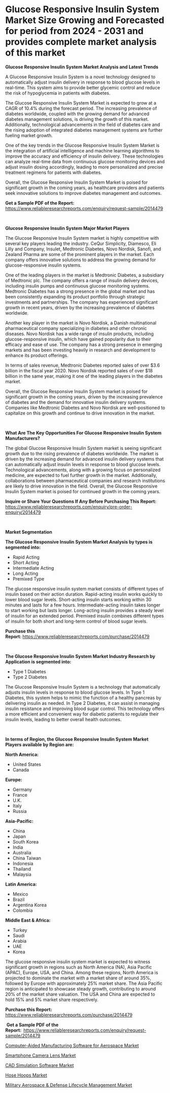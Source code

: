 <p><h1>Glucose Responsive Insulin System Market Size Growing and Forecasted for period from 2024 - 2031 and provides complete market analysis of this market</h1></p><p><strong>Glucose Responsive Insulin System Market Analysis and Latest Trends</strong></p>
<p><p>A Glucose Responsive Insulin System is a novel technology designed to automatically adjust insulin delivery in response to blood glucose levels in real-time. This system aims to provide better glycemic control and reduce the risk of hypoglycemia in patients with diabetes.</p><p>The Glucose Responsive Insulin System Market is expected to grow at a CAGR of 10.4% during the forecast period. The increasing prevalence of diabetes worldwide, coupled with the growing demand for advanced diabetes management solutions, is driving the growth of this market. Additionally, technological advancements in the field of diabetes care and the rising adoption of integrated diabetes management systems are further fueling market growth.</p><p>One of the key trends in the Glucose Responsive Insulin System Market is the integration of artificial intelligence and machine learning algorithms to improve the accuracy and efficiency of insulin delivery. These technologies can analyze real-time data from continuous glucose monitoring devices and adjust insulin dosing accordingly, leading to more personalized and precise treatment regimens for patients with diabetes.</p><p>Overall, the Glucose Responsive Insulin System Market is poised for significant growth in the coming years, as healthcare providers and patients seek innovative solutions to improve diabetes management and outcomes.</p></p>
<p><strong>Get a Sample PDF of the Report:&nbsp;</strong> <a href="https://www.reliableresearchreports.com/enquiry/request-sample/2014479">https://www.reliableresearchreports.com/enquiry/request-sample/2014479</a></p>
<p>&nbsp;</p>
<p><strong>Glucose Responsive Insulin System Major Market Players</strong></p>
<p><p>The Glucose Responsive Insulin System market is highly competitive with several key players leading the industry. CeQur Simplicity, Diamesco, Eli Lilly and Company, Insulet, Medtronic Diabetes, Novo Nordisk, Sanofi, and Zealand Pharma are some of the prominent players in the market. Each company offers innovative solutions to address the growing demand for glucose-responsive insulin systems.</p><p>One of the leading players in the market is Medtronic Diabetes, a subsidiary of Medtronic plc. The company offers a range of insulin delivery devices, including insulin pumps and continuous glucose monitoring systems. Medtronic Diabetes has a strong presence in the global market and has been consistently expanding its product portfolio through strategic investments and partnerships. The company has experienced significant growth in recent years, driven by the increasing prevalence of diabetes worldwide.</p><p>Another key player in the market is Novo Nordisk, a Danish multinational pharmaceutical company specializing in diabetes and other chronic diseases. Novo Nordisk has a wide range of insulin products, including glucose-responsive insulin, which have gained popularity due to their efficacy and ease of use. The company has a strong presence in emerging markets and has been investing heavily in research and development to enhance its product offerings.</p><p>In terms of sales revenue, Medtronic Diabetes reported sales of over $3.6 billion in the fiscal year 2020. Novo Nordisk reported sales of over $18 billion in the same year, making it one of the leading players in the diabetes market.</p><p>Overall, the Glucose Responsive Insulin System market is poised for significant growth in the coming years, driven by the increasing prevalence of diabetes and the demand for innovative insulin delivery systems. Companies like Medtronic Diabetes and Novo Nordisk are well-positioned to capitalize on this growth and continue to drive innovation in the market.</p></p>
<p>&nbsp;</p>
<p><strong>What Are The Key Opportunities For Glucose Responsive Insulin System Manufacturers?</strong></p>
<p><p>The global Glucose Responsive Insulin System market is seeing significant growth due to the rising prevalence of diabetes worldwide. The market is driven by the increasing demand for advanced insulin delivery systems that can automatically adjust insulin levels in response to blood glucose levels. Technological advancements, along with a growing focus on personalized medicine, are expected to fuel further growth in the market. Additionally, collaborations between pharmaceutical companies and research institutions are likely to drive innovation in the field. Overall, the Glucose Responsive Insulin System market is poised for continued growth in the coming years.</p></p>
<p><strong>Inquire or Share Your Questions If Any Before Purchasing This Report:</strong> <a href="https://www.reliableresearchreports.com/enquiry/pre-order-enquiry/2014479">https://www.reliableresearchreports.com/enquiry/pre-order-enquiry/2014479</a></p>
<p>&nbsp;</p>
<p><strong>Market Segmentation</strong></p>
<p><strong>The Glucose Responsive Insulin System Market Analysis by types is segmented into:</strong></p>
<p><ul><li>Rapid Acting</li><li>Short Acting</li><li>Intermediate Acting</li><li>Long Acting</li><li>Premixed Type</li></ul></p>
<p><p>The glucose responsive insulin system market consists of different types of insulin based on their action duration. Rapid-acting insulin works quickly to lower blood sugar levels. Short-acting insulin starts working within 30 minutes and lasts for a few hours. Intermediate-acting insulin takes longer to start working but lasts longer. Long-acting insulin provides a steady level of insulin for an extended period. Premixed insulin combines different types of insulin for both short and long-term control of blood sugar levels.</p></p>
<p><strong>Purchase this Report:&nbsp;</strong><a href="https://www.reliableresearchreports.com/purchase/2014479">https://www.reliableresearchreports.com/purchase/2014479</a></p>
<p>&nbsp;</p>
<p><strong>The Glucose Responsive Insulin System Market Industry Research by Application is segmented into:</strong></p>
<p><ul><li>Type 1 Diabetes</li><li>Type 2 Diabetes</li></ul></p>
<p><p>The Glucose Responsive Insulin System is a technology that automatically adjusts insulin levels in response to blood glucose levels. In Type 1 Diabetes, this system helps to mimic the function of a healthy pancreas by delivering insulin as needed. In Type 2 Diabetes, it can assist in managing insulin resistance and improving blood sugar control. This technology offers a more efficient and convenient way for diabetic patients to regulate their insulin levels, leading to better overall health outcomes.</p></p>
<p>&nbsp;</p>
<p><strong>In terms of Region, the Glucose Responsive Insulin System Market Players available by Region are:</strong></p>
<p>
    <p> <strong> North America: </strong>
        <ul>
            <li>United States</li>
            <li>Canada</li>
        </ul>
        </p> 
    <p> <strong> Europe: </strong>
        <ul>
            <li>Germany</li>
            <li>France</li>
            <li>U.K.</li>
            <li>Italy</li>
            <li>Russia</li>
        </ul>
        </p> 
    <p> <strong> Asia-Pacific: </strong>
        <ul>
            <li>China</li>
            <li>Japan</li>
            <li>South Korea</li>
            <li>India</li>
            <li>Australia</li>
            <li>China Taiwan</li>
            <li>Indonesia</li>
            <li>Thailand</li>
            <li>Malaysia</li>
        </ul>
        </p> 
    <p> <strong> Latin America: </strong>
        <ul>
            <li>Mexico</li>
            <li>Brazil</li>
            <li>Argentina Korea</li>
            <li>Colombia</li>
        </ul>
        </p> 
    <p> <strong> Middle East & Africa: </strong>
        <ul>
            <li>Turkey</li>
            <li>Saudi</li>
            <li>Arabia</li>
            <li>UAE</li>
            <li>Korea</li>
        </ul>
    </p>
    </p>
<p><p>The glucose responsive insulin system market is expected to witness significant growth in regions such as North America (NA), Asia Pacific (APAC), Europe, USA, and China. Among these regions, North America is projected to dominate the market with a market share of around 35%, followed by Europe with approximately 25% market share. The Asia Pacific region is anticipated to showcase steady growth, contributing to around 20% of the market share valuation. The USA and China are expected to hold 15% and 5% market share respectively.</p></p>
<p><strong>Purchase this Report: </strong><a href="https://www.reliableresearchreports.com/purchase/2014479">https://www.reliableresearchreports.com/purchase/2014479</a></p>
<p>&nbsp;<strong>Get a Sample PDF of the Report:&nbsp;&nbsp;</strong><a href="https://www.reliableresearchreports.com/enquiry/request-sample/2014479">https://www.reliableresearchreports.com/enquiry/request-sample/2014479</a></p>
<p><strong></strong></p>
<p><p><a href="https://gratis-rainforest-2ca.notion.site/Computer-Aided-Manufacturing-Software-for-Aerospace-Market-Research-Report-Provides-Critical-Insight-ef51829345cc4247935c6f269f2f7d66">Computer-Aided Manufacturing Software for Aerospace Market</a></p><p><a href="https://view.publitas.com/reportprime-1/smartphone-camera-lens-market-size-market-share-and-global-market-analysis-report-2024-2031/">Smartphone Camera Lens Market</a></p><p><a href="https://metal-farmhouse-e95.notion.site/CAD-Simulation-Software-Market-Size-Global-Industry-Overview-Market-Segmentation-and-Forecast-202-72b3faa7cd8d48af808d0b9f8c4fe56d">CAD Simulation Software Market</a></p><p><a href="https://view.publitas.com/reportprime-1/hose-hoops-market-size-growth-and-forecast-from-2024-2031/">Hose Hoops Market</a></p><p><a href="https://crocus-run-b5a.notion.site/Military-Aerospace-Defense-Lifecycle-Management-Market-Provides-Detailed-Segmentation-of-this-Mark-596001dcc45145eda52d6f27555777ac">Military Aerospace & Defense Lifecycle Management Market</a></p></p>